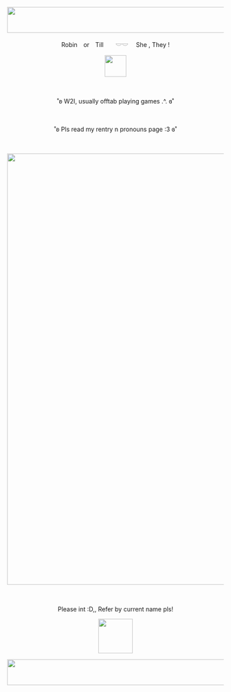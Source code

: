 
<p align="center">
<img width="1200" height="60" src="https://64.media.tumblr.com/d81ab5dd0c443819d82ff37d8f5c50e5/6858cce81a99a1b7-bf/s1280x1920/90edf4045684eb40b12d36fc115de84719be1261.gif">
</p>


<p align="center">
Robin　or　Till　　𓎟𓎟 　She , They !
</p>

<p align="center">
<img width="50" height="50" src="https://pixels.crd.co/assets/images/gallery12/9efc8b3c.gif?v=99d3974e">
</p>　　

<p align="center">
˚ʚ W2I, usually offtab playing games .^.  ɞ˚
</p>　

<p align="center">
˚ʚ Pls read my rentry n pronouns page :3  ɞ˚
</p>　

<p align="center">
 <img width="600" height="1000" src="https://i.pinimg.com/736x/f9/11/2d/f9112d9638bfb4ba92cece06cb0fb64c.jpg">
</p>　

<p align="center">
Please int :D,, Refer by current name pls!
</p>

<p align="center">
<img width="80" height="80" src="https://i.ibb.co/pWRrqfm/IMG-7963.gif">
</p>

<p align="center">
<img width="1200" height="60" src="https://64.media.tumblr.com/d81ab5dd0c443819d82ff37d8f5c50e5/6858cce81a99a1b7-bf/s1280x1920/90edf4045684eb40b12d36fc115de84719be1261.gifv">
</p>
